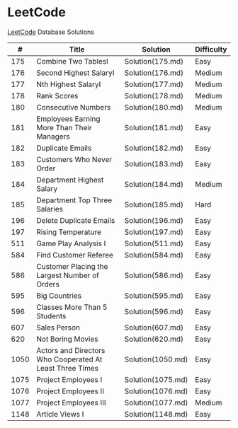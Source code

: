 # LeetCode

[LeetCode](https://leetcode.com/) Database Solutions

| # | Title | Solution | Difficulty |
|---| ----- | -------- | ---------- |
|175|Combine Two TablesI|Solution(175.md)|Easy|
|176|Second Highest SalaryI|Solution(176.md)|Medium|
|177|Nth Highest SalaryI|Solution(177.md)|Medium|
|178|Rank Scores|Solution(178.md)|Medium|
|180|Consecutive Numbers|Solution(180.md)|Medium|
|181|Employees Earning More Than Their Managers|Solution(181.md)|Easy|
|182|Duplicate Emails|Solution(182.md)|Easy|
|183|Customers Who Never Order|Solution(183.md)|Easy|
|184|Department Highest Salary|Solution(184.md)|Medium|
|185|Department Top Three Salaries|Solution(185.md)|Hard|
|196|Delete Duplicate Emails|Solution(196.md)|Easy|
|197|Rising Temperature|Solution(197.md)|Easy|
|511|Game Play Analysis I|Solution(511.md)|Easy|
|584|Find Customer Referee|Solution(584.md)|Easy|
|586|Customer Placing the Largest Number of Orders|Solution(586.md)|Easy|
|595|Big Countries|Solution(595.md)|Easy|
|596|Classes More Than 5 Students|Solution(596.md)|Easy|
|607|Sales Person|Solution(607.md)|Easy|
|620|Not Boring Movies|Solution(620.md)|Easy|
|1050|Actors and Directors Who Cooperated At Least Three Times|Solution(1050.md)|Easy|
|1075|Project Employees I|Solution(1075.md)|Easy|
|1076|Project Employees II|Solution(1076.md)|Easy|
|1077|Project Employees III|Solution(1077.md)|Medium|
|1148|Article Views I|Solution(1148.md)|Easy|
